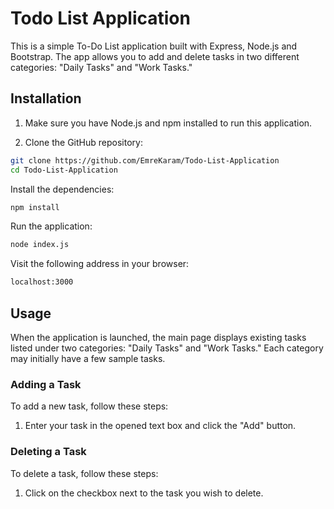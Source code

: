 # Todo List Application

This is a simple To-Do List application built with Express, Node.js and Bootstrap. The app allows you to add and delete tasks in two different categories: "Daily Tasks" and "Work Tasks."

## Installation

1. Make sure you have Node.js and npm installed to run this application.

2. Clone the GitHub repository:

```bash
git clone https://github.com/EmreKaram/Todo-List-Application
cd Todo-List-Application
```

Install the dependencies:

```bash
npm install
```

Run the application:

```bash
node index.js
```

Visit the following address in your browser:

```bash
localhost:3000
```

## Usage

When the application is launched, the main page displays existing tasks listed under two categories: "Daily Tasks" and "Work Tasks." Each category may initially have a few sample tasks.

### Adding a Task

To add a new task, follow these steps:

1. Enter your task in the opened text box and click the "Add" button.

### Deleting a Task

To delete a task, follow these steps:

1. Click on the checkbox next to the task you wish to delete.

